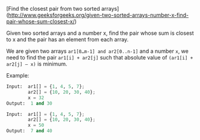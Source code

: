 [Find the closest pair from two sorted arrays] (http://www.geeksforgeeks.org/given-two-sorted-arrays-number-x-find-pair-whose-sum-closest-x/)

Given two sorted arrays and a number x, find the pair whose sum is closest to x and the pair has an element from each array.

We are given two arrays ```ar1[0…m-1] and ar2[0..n-1]``` and a number ```x```, 
we need to find the pair ```ar1[i] + ar2[j]``` such that absolute value of ```(ar1[i] + ar2[j] – x)``` is minimum.

Example:

``` python
Input:  ar1[] = {1, 4, 5, 7};
        ar2[] = {10, 20, 30, 40};
        x = 32      
Output:  1 and 30

Input:  ar1[] = {1, 4, 5, 7};
        ar2[] = {10, 20, 30, 40};
        x = 50      
Output:  7 and 40
```


